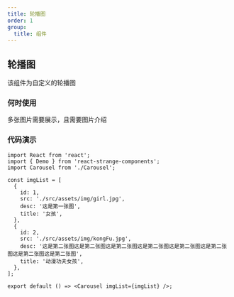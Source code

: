 ```yaml
---
title: 轮播图
order: 1
group:
  title: 组件
---
```


## 轮播图

该组件为自定义的轮播图

### 何时使用

多张图片需要展示，且需要图片介绍

### 代码演示

```tsx
import React from 'react';
import { Demo } from 'react-strange-components';
import Carousel from './Carousel';

const imgList = [
  {
    id: 1,
    src: './src/assets/img/girl.jpg',
    desc: '这是第一张图',
    title: '女孩',
  },
  {
    id: 2,
    src: './src/assets/img/kongFu.jpg',
    desc: '这是第二张图这是第二张图这是第二张图这是第二张图这是第二张图这是第二张图这是第二张图这是第二张图',
    title: '动漫功夫女孩',
  },
];

export default () => <Carousel imgList={imgList} />;
```

<!-- 自动生成API表格 -->

<API id="Demo"></API>
